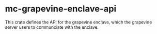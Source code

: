 # mc-grapevine-enclave-api

This crate defines the API for the grapevine enclave, which the grapevine server
users to communciate with the enclave.
